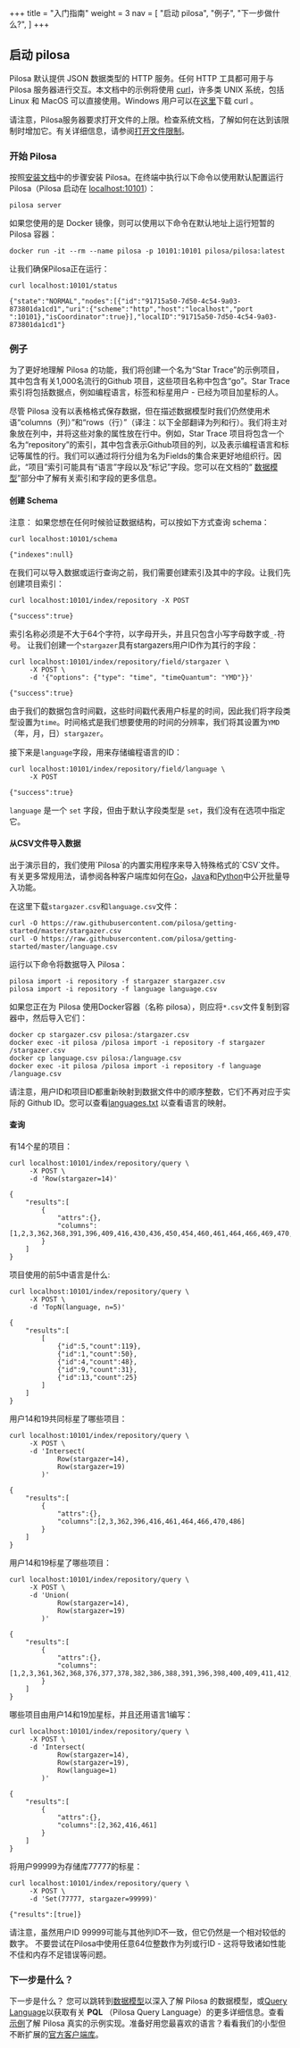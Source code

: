 +++
title = "入门指南"
weight = 3
nav = [
     "启动 pilosa",
     "例子",
     "下一步做什么?",
]
+++

## 启动 pilosa

Pilosa 默认提供 JSON 数据类型的 HTTP 服务。任何 HTTP 工具都可用于与 Pilosa 服务器进行交互。本文档中的示例将使用 [curl](https://curl.haxx.se/)，许多类 UNIX 系统，包括 Linux 和 MacOS 可以直接使用。Windows 用户可以在[这里](https://curl.haxx.se/download.html)下载 curl 。

<div class="note">
    <p>请注意，Pilosa服务器要求打开文件的上限。检查系统文档，了解如何在达到该限制时增加它。有关详细信息，请参阅<a href="/docs/administration/#open-file-limits">打开文件限制</a>。</p>
</div>

### 开始 Pilosa

按照[安装文档](../installation/)中的步骤安装 Pilosa。在终端中执行以下命令以使用默认配置运行Pilosa（Pilosa 启动在 [localhost:10101](http://localhost:10101)）：

```
pilosa server
```
如果您使用的是 Docker 镜像，则可以使用以下命令在默认地址上运行短暂的 Pilosa 容器：
```
docker run -it --rm --name pilosa -p 10101:10101 pilosa/pilosa:latest
```

让我们确保Pilosa正在运行：
``` request
curl localhost:10101/status
```
``` response
{"state":"NORMAL","nodes":[{"id":"91715a50-7d50-4c54-9a03-873801da1cd1","uri":{"scheme":"http","host":"localhost","port
":10101},"isCoordinator":true}],"localID":"91715a50-7d50-4c54-9a03-873801da1cd1"}
```

### 例子

为了更好地理解 Pilosa 的功能，我们将创建一个名为“Star Trace”的示例项目，其中包含有关1,000名流行的Github 项目，这些项目名称中包含“go”。Star Trace 索引将包括数据点，例如编程语言，标签和标星用户 - 已经为项目加星标的人。

尽管 Pilosa 没有以表格格式保存数据，但在描述数据模型时我们仍然使用术语“columns（列）”和“rows（行）”（译注：以下全部翻译为列和行）。我们将主对象放在列中，并将这些对象的属性放在行中。例如，Star Trace 项目将包含一个名为“repository”的索引，其中包含表示Github项目的列，以及表示编程语言和标记等属性的行。我们可以通过将行分组为名为Fields的集合来更好地组织行。因此，“项目”索引可能具有“语言”字段以及“标记”字段。您可以在文档的“ [数据模型](../data-model/)”部分中了解有关索引和字段的更多信息。

#### 创建 Schema

注意：
如果您想在任何时候验证数据结构，可以按如下方式查询 schema：



``` request
curl localhost:10101/schema
```
``` response
{"indexes":null}
```

在我们可以导入数据或运行查询之前，我们需要创建索引及其中的字段。让我们先创建项目索引：
``` request
curl localhost:10101/index/repository -X POST
```
``` response
{"success":true}
```
索引名称必须是不大于64个字符，以字母开头，并且只包含小写字母数字或`_-`符号。
让我们创建一个`stargazer`具有stargazers用户ID作为其行的字段：

``` request
curl localhost:10101/index/repository/field/stargazer \
     -X POST \
     -d '{"options": {"type": "time", "timeQuantum": "YMD"}}'
```
``` response
{"success":true}
```

由于我们的数据包含时间戳，这些时间戳代表用户标星的时间，因此我们将字段类型设置为`time`。时间格式是我们想要使用的时间的分辨率，我们将其设置为`YMD`（年，月，日）`stargazer`。

接下来是`language`字段，用来存储编程语言的ID：
``` request
curl localhost:10101/index/repository/field/language \
     -X POST
```
``` response
{"success":true}
```
`language` 是一个 `set` 字段，但由于默认字段类型是 `set`，我们没有在选项中指定它。

#### 从CSV文件导入数据

<div class="note">
    <p>出于演示目的，我们使用`Pilosa`的内置实用程序来导入特殊格式的`CSV`文件。有关更多常规用法，请参阅各种客户端库如何在<a href="https://github.com/pilosa/go-pilosa/blob/master/docs/imports-exports.md">Go</a>，<a href="https://github.com/pilosa/java-pilosa/blob/master/docs/imports.md">Java</a>和<a href="https://github.com/pilosa/python-pilosa/tree/master/docs/imports.md">Python</a>中公开批量导入功能。</p>
</div>

在这里下载`stargazer.csv`和`language.csv`文件：

```
curl -O https://raw.githubusercontent.com/pilosa/getting-started/master/stargazer.csv
curl -O https://raw.githubusercontent.com/pilosa/getting-started/master/language.csv
```

运行以下命令将数据导入 Pilosa：

```
pilosa import -i repository -f stargazer stargazer.csv
pilosa import -i repository -f language language.csv
```

如果您正在为 Pilosa 使用Docker容器（名称 pilosa），则应将`*.csv`文件复制到容器中，然后导入它们：
```
docker cp stargazer.csv pilosa:/stargazer.csv
docker exec -it pilosa /pilosa import -i repository -f stargazer /stargazer.csv
docker cp language.csv pilosa:/language.csv
docker exec -it pilosa /pilosa import -i repository -f language /language.csv
```

请注意，用户ID和项目ID都重新映射到数据文件中的顺序整数，它们不再对应于实际的 Github ID。您可以查看[languages.txt](https://github.com/pilosa/getting-started/blob/master/languages.txt) 以查看语言的映射。

#### 查询

有14个星的项目：
``` request
curl localhost:10101/index/repository/query \
     -X POST \
     -d 'Row(stargazer=14)'
```
``` response
{
    "results":[
        {
            "attrs":{},
            "columns":[1,2,3,362,368,391,396,409,416,430,436,450,454,460,461,464,466,469,470,483,484,486,490,491,503,504,514]
        }
    ]
}
```

项目使用的前5中语言是什么:
``` request
curl localhost:10101/index/repository/query \
     -X POST \
     -d 'TopN(language, n=5)'
```
``` response
{
    "results":[
        [
            {"id":5,"count":119},
            {"id":1,"count":50},
            {"id":4,"count":48},
            {"id":9,"count":31},
            {"id":13,"count":25}
        ]
    ]
}
```

用户14和19共同标星了哪些项目：
``` request
curl localhost:10101/index/repository/query \
     -X POST \
     -d 'Intersect(
            Row(stargazer=14), 
            Row(stargazer=19)
        )'
```
``` response
{
    "results":[
        {
            "attrs":{},
            "columns":[2,3,362,396,416,461,464,466,470,486]
        }
    ]
}
```

用户14和19标星了哪些项目：
``` request
curl localhost:10101/index/repository/query \
     -X POST \
     -d 'Union(
            Row(stargazer=14), 
            Row(stargazer=19)
        )'
```
``` response
{
    "results":[
        {
            "attrs":{},
            "columns":[1,2,3,361,362,368,376,377,378,382,386,388,391,396,398,400,409,411,412,416,426,428,430,435,436,450,452,453,454,456,460,461,464,465,466,469,470,483,484,486,487,489,490,491,500,503,504,505,512,514]
        }
    ]
}
```

哪些项目由用户14和19加星标，并且还用语言1编写：
``` request
curl localhost:10101/index/repository/query \
     -X POST \
     -d 'Intersect(
            Row(stargazer=14), 
            Row(stargazer=19),
            Row(language=1)
        )'
```
``` response
{
    "results":[
        {
            "attrs":{},
            "columns":[2,362,416,461]
        }
    ]
}
```
将用户99999为存储库77777的标星：
``` request
curl localhost:10101/index/repository/query \
     -X POST \
     -d 'Set(77777, stargazer=99999)'
```
``` response
{"results":[true]}
```

请注意，虽然用户ID 99999可能与其他列ID不一致，但它仍然是一个相对较低的数字。
不要尝试在Pilosa中使用任意64位整数作为列或行ID - 这将导致诸如性能不佳和内存不足错误等问题。


### 下一步是什么？

下一步是什么？
您可以跳转到[数据模型](../data-model/)以深入了解 Pilosa 的数据模型，或[Query Language](../query-language/)以获取有关 **PQL** （Pilosa Query Language）的更多详细信息。查看[示例](../examples/)了解 Pilosa 真实的示例实现。准备好用您最喜欢的语言？看看我们的小型但不断扩展的[官方客户端库](../client-libraries/)。
